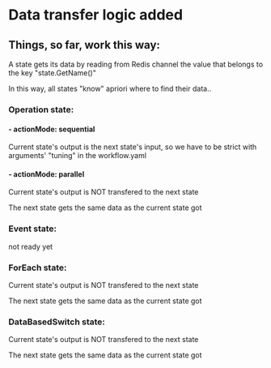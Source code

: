 # **Data transfer logic added**


## Things, so far, work this way:

A state gets its data by reading from Redis channel the value that belongs to the key "state.GetName()"

In this way, all states "know" apriori where to find their data..


### Operation state: 
 
 #### - actionMode: sequential
 
 Current state's output is the next state's input, so we have to be strict with arguments' "tuning" in the workflow.yaml 

 #### - actionMode: parallel
 
 Current state's output is NOT transfered to the next state
 
 The next state gets the same data as the current state got
 
### Event state:
 
 not ready yet

### ForEach state:

 Current state's output is NOT transfered to the next state
 
 The next state gets the same data as the current state got
 
### DataBasedSwitch state:

 Current state's output is NOT transfered to the next state
 
 The next state gets the same data as the current state got
